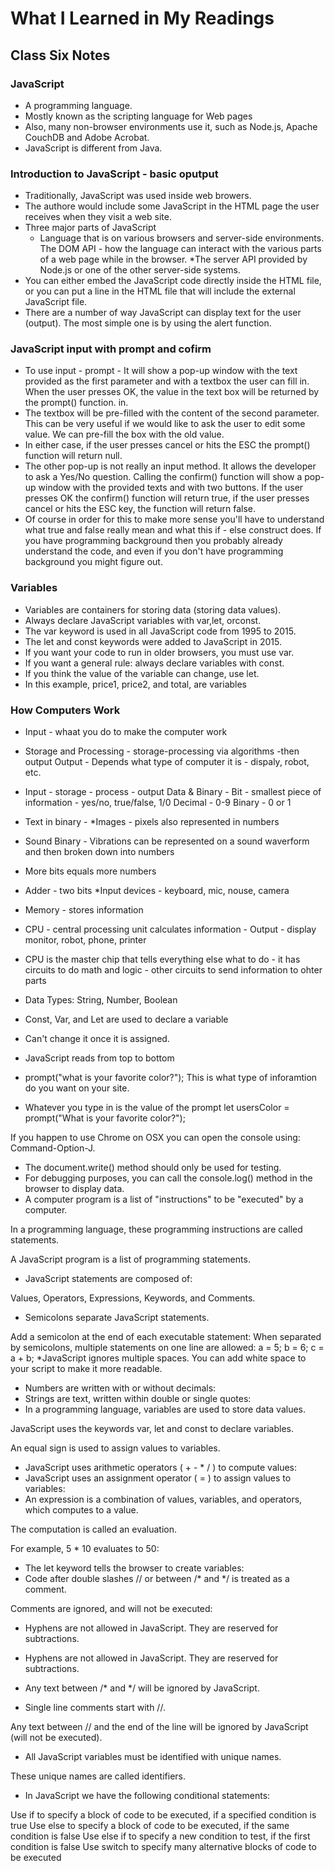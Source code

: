# What I Learned in My Readings

## Class Six Notes

### JavaScript

* A programming language.
* Mostly known as the scripting language for Web pages
* Also, many non-browser environments use it, such as Node.js, Apache CouchDB and Adobe Acrobat. 
* JavaScript is different from Java.

### Introduction to JavaScript - basic oputput

* Traditionally, JavaScript was used inside web browers.
* The authore would include some JavaScript in the HTML page the user receives when they visit a web site.
* Three major parts of JavaScript
    * Language that is on various browsers and server-side environments.
    The DOM API - how the language can interact with the various parts of a web page while in the browser. 
    *The server API provided by Node.js or one of the other server-side systems.
* You can either embed the JavaScript code directly inside the HTML file, or you can put a line in the HTML file that will include the external JavaScript file. 
* There are a number of way JavaScript can display text for the user (output). The most simple one is by using the alert function.

### JavaScript input with prompt and cofirm

* To use input - prompt - It will show a pop-up window with the text provided as the first parameter and with a textbox the user can fill in. When the user presses OK, the value in the text box will be returned by the prompt() function. in.
* The textbox will be pre-filled with the content of the second parameter. This can be very useful if we would like to ask the user to edit some value. We can pre-fill the box with the old value.
* In either case, if the user presses cancel or hits the ESC the prompt() function will return null.
 * The other pop-up is not really an input method. It allows the developer to ask a Yes/No question. Calling the confirm() function will show a pop-up window with the provided texts and with two buttons. If the user presses OK the confirm() function will return true, if the user presses cancel or hits the ESC key, the function will return false.
* Of course in order for this to make more sense you'll have to understand what true and false really mean and what this if - else construct does. If you have programming background then you probably already understand the code, and even if you don't have programming background you might figure out.

### Variables

* Variables are containers for storing data (storing data values).
* Always declare JavaScript variables with var,let, orconst.
* The var keyword is used in all JavaScript code from 1995 to 2015.
* The let and const keywords were added to JavaScript in 2015.
* If you want your code to run in older browsers, you must use var.
* If you want a general rule: always declare variables with const.
* If you think the value of the variable can change, use let.
* In this example, price1, price2, and total, are variables

### How Computers Work

* Input - whaat you do to make the computer work
* Storage and Processing - storage-processing via algorithms -then output
Output - Depends what type of computer it is - dispaly, robot, etc.
* Input - storage - process - output
Data & Binary - Bit - smallest piece of information - yes/no, true/false, 1/0
Decimal - 0-9 Binary - 0 or 1
* Text in binary - 
*Images - pixels also represented in numbers 
* Sound Binary - Vibrations can be represented on a sound waverform and then broken down into numbers
* More bits equals more numbers
* Adder - two bits
*Input devices - keyboard, mic, nouse, camera
* Memory - stores information
* CPU - central processing unit calculates information - Output - display monitor, robot, phone, printer
* CPU is the master chip that tells everything else what to do - it has circuits to do math and logic - other circuits to send information to ohter parts

* Data Types: String, Number, Boolean
* Const, Var, and Let are used to declare a variable
* Can't change it once it is assigned.
* JavaScript reads from top to bottom

* prompt("what is your favorite color?"); This is what type of inforamtion do you want on your site.
* Whatever you type in is the value of the prompt
        let usersColor = prompt("What is your favorite color?");

If you happen to use Chrome on OSX you can open the console using: Command-Option-J.
* The document.write() method should only be used for testing.
* For debugging purposes, you can call the console.log() method in the browser to display data.
* A computer program is a list of "instructions" to be "executed" by a computer.

In a programming language, these programming instructions are called statements.

A JavaScript program is a list of programming statements.
* JavaScript statements are composed of:

Values, Operators, Expressions, Keywords, and Comments.
* Semicolons separate JavaScript statements.

Add a semicolon at the end of each executable statement:
When separated by semicolons, multiple statements on one line are allowed: a = 5; b = 6; c = a + b;
*JavaScript ignores multiple spaces. You can add white space to your script to make it more readable.
* Numbers are written with or without decimals:
* Strings are text, written within double or single quotes:
* In a programming language, variables are used to store data values.

JavaScript uses the keywords var, let and const to declare variables.

An equal sign is used to assign values to variables.
* JavaScript uses arithmetic operators ( + - * / ) to compute values:
* JavaScript uses an assignment operator ( = ) to assign values to variables:
* An expression is a combination of values, variables, and operators, which computes to a value.

The computation is called an evaluation.

For example, 5 * 10 evaluates to 50:
* The let keyword tells the browser to create variables:
* Code after double slashes // or between /* and */ is treated as a comment.

Comments are ignored, and will not be executed:
* Hyphens are not allowed in JavaScript. They are reserved for subtractions.

* Hyphens are not allowed in JavaScript. They are reserved for subtractions.

* Any text between /* and */ will be ignored by JavaScript.
* Single line comments start with //.

Any text between // and the end of the line will be ignored by JavaScript (will not be executed).
* All JavaScript variables must be identified with unique names.

These unique names are called identifiers.
* In JavaScript we have the following conditional statements:

Use if to specify a block of code to be executed, if a specified condition is true
Use else to specify a block of code to be executed, if the same condition is false
Use else if to specify a new condition to test, if the first condition is false
Use switch to specify many alternative blocks of code to be executed